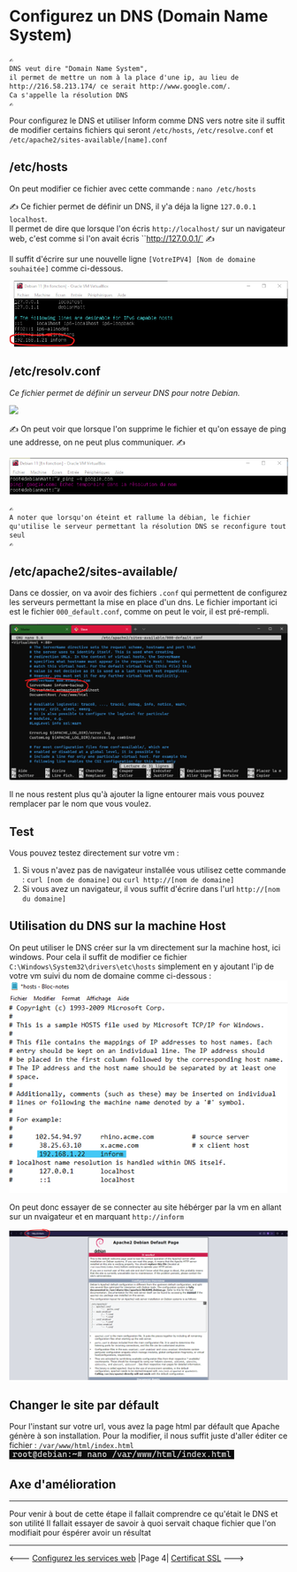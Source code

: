 # Configurez un DNS (Domain Name System)

````
✍️ 
DNS veut dire "Domain Name System",  
il permet de mettre un nom à la place d'une ip, au lieu de http://216.58.213.174/ ce serait http://www.google.com/.   
Ca s'appelle la résolution DNS 
✍️
````

Pour configurez le DNS et utiliser Inform comme DNS vers notre site il suffit de modifier certains fichiers qui seront `/etc/hosts`, `/etc/resolve.conf` et `/etc/apache2/sites-available/[name].conf`

## /etc/hosts

On peut modifier ce fichier avec cette commande : `nano /etc/hosts`

✍️ 
Ce fichier permet de définir un DNS, il y'a déja la ligne ``127.0.0.1 localhost``.  
Il permet de dire que lorsque l'on écris ``http://localhost/`` sur un navigateur web, c'est comme si l'on avait écris ``http://127.0.0.1/` 
✍️

Il suffit d'écrire sur une nouvelle ligne ``[VotreIPV4] [Nom de domaine souhaitée]`` comme ci-dessous.

![DNS](../Screens/DNS.png)

## /etc/resolv.conf

*Ce fichier permet de définir un serveur DNS pour notre Debian.*

![](../Screens/DNS_Système.png)

✍️ 
On peut voir que lorsque l'on supprime le fichier et qu'on essaye de ping une addresse, 
on ne peut plus communiquer. 
✍️

![](../Screens/Echec_DNS.png)

````
✍️ 
A noter que lorsqu'on éteint et rallume la débian, le fichier qu'utilise le serveur permettant la résolution DNS se reconfigure tout seul 
✍️
````

## /etc/apache2/sites-available/

Dans ce dossier, on va avoir des fichiers `.conf` qui permettent de configurez les serveurs permettant la mise en place d'un dns.
Le fichier important ici est le fichier `000_default.conf`, comme on peut le voir, il est pré-rempli.

![](../Screens/2021-10-05-220109.png)

Il ne nous restent plus qu'à ajouter la ligne entourer mais vous pouvez remplacer par le nom que vous voulez.

## Test

Vous pouvez testez directement sur votre vm :

1. Si vous n'avez pas de navigateur installée vous utilisez cette commande : ``curl [nom de domaine]`` ou `curl http://[nom de domaine]`
2. Si vous avez un navigateur, il vous suffit d'écrire dans l'url `http://[nom du domaine]`

## Utilisation du DNS sur la machine Host

On peut utiliser le DNS créer sur la vm directement sur la machine host, ici windows. Pour cela il suffit de modifier ce fichier `C:\Windows\System32\drivers\etc\hosts` simplement en y ajoutant l'ip de votre vm suivi du nom de domaine comme ci-dessous :
![](../Screens/2021-10-05-224350.png)

On peut donc essayer de se connecter au site hébérger par la vm en allant sur un nvaigateur et en marquant ``http://inform``

![](../Screens/2021-10-05-224703.png)

## Changer le site par défault

Pour l'instant sur votre url, vous avez la page html par défault que Apache génère à son installation. Pour la modifier, il nous suffit juste d'aller éditer ce fichier :
`/var/www/html/index.html`
![](../Screens/2021-10-05-235251.png)

## Axe d'amélioration

-----

Pour venir à bout de cette étape il fallait comprendre ce qu'était le DNS et son utilité
Il fallait essayer de savoir à quoi servait chaque fichier que l'on modifiait pour éspérer avoir un résultat

-----

<--- [Configurez les services web](ServiceWeb.md) |Page 4| [Certificat SSL](SSL.md) --->
